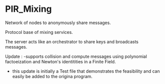 # PIR_Mixing

Network of nodes to anonymously share messages. 

Protocol base of mixing services.

The server acts like an orchestrator to share keys and broadcasts messages. 

Update : 
-supports collision and compute messages using polynomial factoeization and Newton's identitities in a Finite Field.
- this update is initially a Test file that demonstrates the feasibility and can easily be added to the origina program.  


